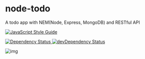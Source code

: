 # node-todo
A todo app with NEM(Node, Express, MongoDB) and RESTful API

[![JavaScript Style Guide](https://img.shields.io/badge/code_style-standard-brightgreen.svg)](https://standardjs.com)
 <!-- Dependency Status -->
  <a href="https://david-dm.org/mohitgarg/node-todo">
    <img src="https://david-dm.org/mohitgarg/node-todo.svg" alt="Dependency Status" />
  </a>
  <!-- devDependency Status -->
  <a href="https://david-dm.org/mohitgarg/node-todo#info=devDependencies">
    <img src="https://david-dm.org/mohitgarg/node-todo/dev-status.svg" alt="devDependency Status" />
  </a>
  
  ![img](https://travis-ci.org/mohitgarg/node-todo.svg?branch=master)